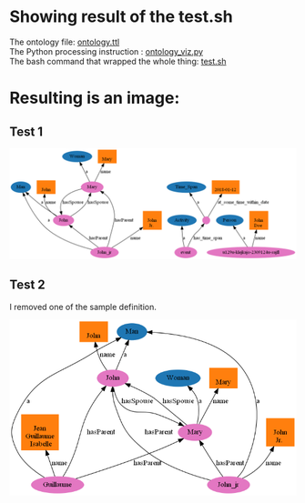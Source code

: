 # Showing result of the test.sh

The ontology file: [ontology.ttl](ontology.ttl)  
The Python processing instruction : [ontology_viz.py](ontology_viz.py)  
The bash command that wrapped the whole thing: [test.sh](test.sh)

# Resulting is an image: 

## Test 1 
![](test.png)

## Test 2
I removed one of the sample definition.
 
![](test2.png)


